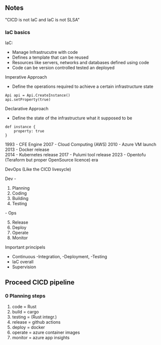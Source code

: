 ## Notes

"CICD is not IaC and IaC is not SLSA"

### IaC basics

IaC:

- Manage Infrastrucutre with code
- Defines a template that can be reused
- Resources like servers, networks and databases defined using code
- Code can be version controlled tested an deployed

Imperative Approach

- Define the operations required to achieve a certain infrastructure state

```
Api api = Api.CreateInstance()
api.setProperty(true)
```

Declarative Approach

- Define the state of the infrastructure what it supposed to be

```
def instance {
    property: true
}
```

1993 - CFE Engine
2007 - Cloud Computing (AWS)
2010 - Azure VM launch
2013 - Docker release   
2014 - Kubernetes release 
2017 - Pulumi tool release 
2023 - Opentofu (Teraform but proper OpenSource licence) era

DevOps (Like the CICD livesycle)

Dev -

1. Planning
2. Coding
3. Building
4. Testing 

\- Ops

5. Release 
6. Deploy 
7. Operate 
8. Monitor 

Important principels

- Continuous -Integration, -Deployment, -Testing 
- IaC overall
- Supervision

## Proceed CICD pipeline

### 0 Planning steps

1. code = Rust
2. build = cargo
3. testing = (Rust integr.)
4. release = github actions
5. deploy = docker
6. operate = azure container images
7. monitor = azure app insights
